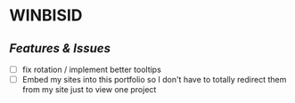 # WINBISID

## _Features & Issues_

- [ ] fix rotation / implement better tooltips
- [ ] Embed my sites into this portfolio so I don't have to totally redirect them from my site just to view one project
